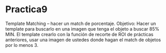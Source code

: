 # Practica9
Template Matching – hacer un match de porcentaje. Objetivo: Hacer un template para buscarlo en una imagen que tenga el objeto a buscar 85% MIN.  El template crearlo con la función de recorte de ROI de prácticas anteriores, usar una imagen de ustedes donde hagan el match de objetos por lo menos 3.
